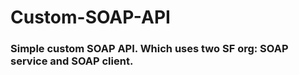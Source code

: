 # Custom-SOAP-API

### Simple custom SOAP API. Which uses two SF org: SOAP service and SOAP client.
